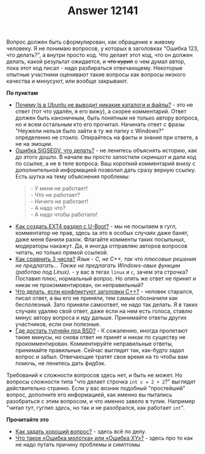 ﻿---
title: "Answer 12141"
se.owner.user_id: 373567
se.owner.display_name: "aepot"
se.owner.link: "https://ru.meta.stackoverflow.com/users/373567/aepot"
se.answer_id: 12141
se.question_id: 12139
se.post_type: answer
se.is_accepted: True
---
<p>Вопрос должен быть сформулирован, как обращение к живому человеку. Я не понимаю вопросов, у которых в заголовках &quot;Ошибка 123, что делать?&quot;, а внутри просто код. Что делает этот код, что он должен делать, какой результат ожидается, и <s>что курил</s> о чем думал автор, пока этот код писал - надо разбираться отвечающему. Некоторые опытные участники оценивают такие вопросы как вопросы низкого качества и минусуют, или вообще закрывают.</p>
<p><strong>По пунктам</strong></p>
<ul>
<li><a href="https://ru.stackoverflow.com/q/1452067/373567">Почему ls в Ubuntu не выводит никакие каталоги и файлы?</a> - это не ответ (тот что удалён, я его вижу), а скорее комментарий. Ответ должен быть каноничным, быть понятным не только автору вопроса, но и всем остальным кто его прочитал. Начинать ответ с фразы &quot;Неужели нельзя было зайти в ту же папку с Windows?&quot; определенно не стоило. Опирайтесь на факты и знания при ответе, а не на эмоции.</li>
<li><a href="https://ru.stackoverflow.com/q/1449580/373567">Ошибка SIGSEGV, что делать?</a> - не ленитесь объяснять историю, как до этого дошло. В начале вы просто запостили скриншот и дали код по ссылке, а не в теле вопроса. Ваш короткий комментарий внизу с дополнительной информацией позволил дать сразу верную ссылку. Есть шутка на тему объяснения проблемы:
<blockquote>
<p>- У меня не работает!<br />
- Что не работает?<br />
- Ничего не работает!<br />
- А надо что?<br />
- А надо чтобы работало!</p>
</blockquote>
</li>
<li><a href="https://ru.stackoverflow.com/q/1431908/373567">Как создать EXT4 раздел с U-Boot?</a> - мы не посылаем в гугл, комментатор не прав, здесь за это в особых случаях даже банят, даже меня банили разок. Флагайте комменты таких посыльных, модераторы накажут. Да, я иногда отправляю авторов вопросов читать, но только прямой ссылкой.</li>
<li><a href="https://ru.stackoverflow.com/revisions/1420829/2">Как сравнить 3 числа?</a> <em>Язык - C, не C++, так что плюсовые решения не предлагать... Также не предлагать Windows-овые функции (работаю под Linux).</em> - у вас в тегах <code>linux</code> и <code>c</code>, зачем эта строчка? Поставил плюс, нормальный вопрос. Но опять же ответ не принят и никак не прокомментирован, он неправильный?</li>
<li><a href="https://ru.stackoverflow.com/q/1419073/373567">Что делать, если конфликтуют заголовки C++?</a> - человек старался, писал ответ, а вы его не приняли, тем самым обозначили как бесполезный. Зато приняли самоответ, не надо так делать. Я в таких случаях удаляю свой ответ, даже если на нем есть голоса, ставлю минус автору вопроса и иду дальше. Принимайте ответы других участников, если они полезные.</li>
<li><a href="https://ru.stackoverflow.com/q/1409855/373567">Где достать тулчейн под BSD?</a> - К сожалению, иногда пролетают такие минусы, но снова ответ не принят и никак по существу не прокомментирован. Комментируйте неправильные ответы, принимайте правильные. Сейчас выглядит так, как-будто задал вопрос и забыл. Отвечающие тратят свое время на то чтобы вам помочь, не ленитесь дать фидбэк.</li>
</ul>
<p>Требований к сложности вопросов здесь нет, и быть не может. Но вопросы сложности типа &quot;что делает строчка <code>int c = 2 + 2</code>?&quot; выглядят действительно странно. Если у вас возник подобный &quot;простейший&quot; вопрос, дополните его информацией, как именно вы пытались разобраться с этим вопросом, и что именно завело в тупик. Например &quot;читал <em>тут</em>, гуглил <em>здесь</em>, но так и не разобрался, как работает <code>int</code>&quot;.</p>
<p><strong>Прочитайте это</strong></p>
<ul>
<li><a href="https://ru.stackoverflow.com/help/how-to-ask">Как задать хороший вопрос?</a> - здесь всё по делу.</li>
<li><a href="https://ru.meta.stackoverflow.com/q/709/373567">Что такое &#171;Ошибка молотка&#187; или &#171;Ошибка XY&#187;?</a> - здесь про то как не надо путать причину проблемы и симптомы</li>
</ul>
